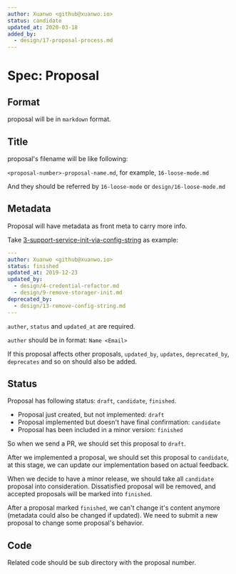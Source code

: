 ```yaml
---
author: Xuanwo <github@xuanwo.io>
status: candidate
updated_at: 2020-03-18
added_by:
  - design/17-proposal-process.md
---
```


# Spec: Proposal

## Format

proposal will be in `markdown` format.

## Title

proposal's filename will be like following:

`<proposal-number>-proposal-name.md`, for example, `16-loose-mode.md`

And they should be referred by `16-loose-mode` or `design/16-loose-mode.md`

## Metadata

Proposal will have metadata as front meta to carry more info.

Take [3-support-service-init-via-config-string][] as example:

```yaml
---
author: Xuanwo <github@xuanwo.io>
status: finished
updated_at: 2019-12-23
updated_by:
  - design/4-credential-refactor.md
  - design/9-remove-storager-init.md
deprecated_by:
  - design/13-remove-config-string.md
---
```

`auther`, `status` and `updated_at` are required.

`auther` should be in format: `Name <Email>`

If this proposal affects other proposals, `updated_by`, `updates`, `deprecated_by`, `deprecates` and so on should also be added.

## Status

Proposal has following status: `draft`, `candidate`, `finished`.

- Proposal just created, but not implemented: `draft`
- Proposal implemented but doesn't have final confirmation: `candidate`
- Proposal has been included in a minor version: `finished`

So when we send a PR, we should set this proposal to `draft`.

After we implemented a proposal, we should set this proposal to `candidate`, at this stage, we can update our implementation based on actual feedback.

When we decide to have a minor release, we should take all `candidate` proposal into consideration. Dissatisfied proposal will be removed, and accepted proposals will be marked into `finished`.

After a proposal marked `finished`, we can't change it's content anymore (metadata could also be changed if updated). We need to submit a new proposal to change some proposal's behavior.

## Code

Related code should be sub directory with the proposal number.

[3-support-service-init-via-config-string]: ../design/3-support-service-init-via-config-string.md